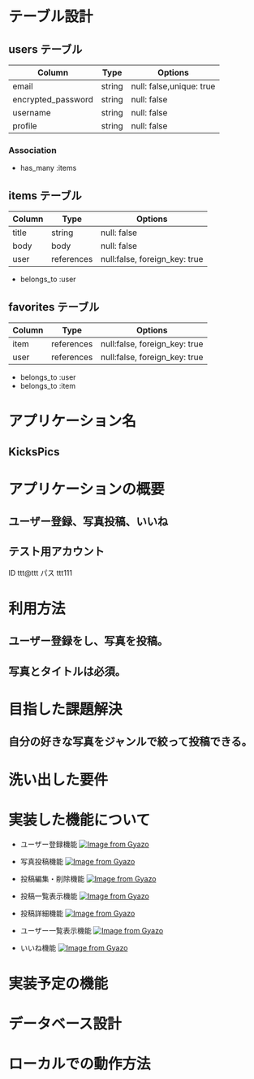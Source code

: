 # テーブル設計

## users テーブル

| Column   | Type   | Options     |
| -------- | ------ | ----------- |
| email    | string |null: false,unique: true  |
| encrypted_password| string | null: false |
| username | string | null: false |
| profile  | string | null: false |


### Association

- has_many :items

## items テーブル

| Column    | Type       | Options     |
| ------    | ---------- | ----------- |
| title     | string     | null: false |
| body      | body       | null: false |
| user      | references | null:false, foreign_key: true |

- belongs_to :user

## favorites テーブル

| Column    | Type       | Options     |
| ------    | ---------- | ----------- |
| item      | references | null:false, foreign_key: true |
| user      | references | null:false, foreign_key: true |

- belongs_to :user
- belongs_to :item

# アプリケーション名
## KicksPics

# アプリケーションの概要
## ユーザー登録、写真投稿、いいね

## テスト用アカウント
ID ttt@ttt  パス ttt111

# 利用方法
## ユーザー登録をし、写真を投稿。
## 写真とタイトルは必須。

# 目指した課題解決
## 自分の好きな写真をジャンルで絞って投稿できる。

# 洗い出した要件

# 実装した機能について
- ユーザー登録機能
[![Image from Gyazo](https://i.gyazo.com/7c9aeeef96afe7369dd8e377c3bf9524.gif)](https://gyazo.com/7c9aeeef96afe7369dd8e377c3bf9524)

- 写真投稿機能
[![Image from Gyazo](https://i.gyazo.com/b80d257f125c33ef526af82690816134.gif)](https://gyazo.com/b80d257f125c33ef526af82690816134)

- 投稿編集・削除機能
[![Image from Gyazo](https://i.gyazo.com/c326e9156d5842169d43a34cb11840e9.gif)](https://gyazo.com/c326e9156d5842169d43a34cb11840e9)

- 投稿一覧表示機能
[![Image from Gyazo](https://i.gyazo.com/443da2bb180a6e7b950d5a16e03be655.gif)](https://gyazo.com/443da2bb180a6e7b950d5a16e03be655)

- 投稿詳細機能
[![Image from Gyazo](https://i.gyazo.com/5608d951cfebaf80c54b9133b24dc1a8.gif)](https://gyazo.com/5608d951cfebaf80c54b9133b24dc1a8)

- ユーザー一覧表示機能
[![Image from Gyazo](https://i.gyazo.com/6b79e11a3ef33915045c4d640da60844.gif)](https://gyazo.com/6b79e11a3ef33915045c4d640da60844)

- いいね機能
[![Image from Gyazo](https://i.gyazo.com/52c4dcd47738dc6fdfdaf63c45593b0f.gif)](https://gyazo.com/52c4dcd47738dc6fdfdaf63c45593b0f)

# 実装予定の機能

# データベース設計

# ローカルでの動作方法


